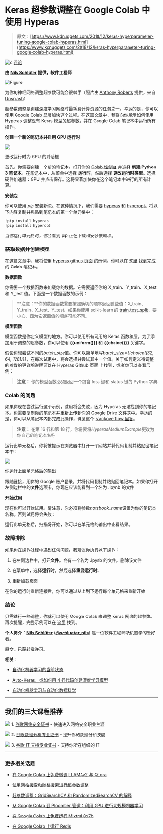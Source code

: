 # Keras 超参数调整在 Google Colab 中使用 Hyperas

> 原文：[https://www.kdnuggets.com/2018/12/keras-hyperparameter-tuning-google-colab-hyperas.html](https://www.kdnuggets.com/2018/12/keras-hyperparameter-tuning-google-colab-hyperas.html)

![c](../Images/3d9c022da2d331bb56691a9617b91b90.png) [评论](#comments)

**由 [Nils Schlüter](https://www.nilsschlueter.de/) 提供，软件工程师**

![Figure](../Images/74dd91f3826239a8e41b79238d097c74.png)

为你的神经网络调整超参数可能会很棘手（照片由 [Anthony Roberts](https://unsplash.com/@aroberts1228) 提供，来自 [Unsplash](https://unsplash.com/)）

超参数调整是创建深度学习网络时最耗费计算资源的任务之一。幸运的是，你可以使用 Google Colab 显著加快这个过程。在这篇文章中，我将向你展示如何使用 Hyperas 调整现有 Keras 模型的超参数，并在 Google Colab 笔记本中运行所有操作。

**创建一个新的笔记本并启用 GPU 运行时**

![](../Images/0c1e8c2d44298030433f11f92ebf900a.png)

更改运行时为 GPU 的对话框

首先，你需要创建一个新的笔记本。打开你的 [Colab 控制台](https://colab.research.google.com/) 并选择 **新建 Python 3 笔记本**。在笔记本中，从菜单中选择 **运行时**，然后选择 **更改运行时类型**。选择硬件加速器：GPU 并点击保存。这将显著加快你在这个笔记本中进行的所有计算。

**安装包**

你可以使用 *pip* 安装新包。在这种情况下，我们需要 [hyperas](https://github.com/maxpumperla/hyperas) 和 [hyperopt](https://github.com/hyperopt/hyperopt)。将以下内容复制并粘贴到笔记本的第一个单元格中：

```py
!pip install hyperas
!pip install hyperopt
```

当你运行单元格时，你会看到 pip 正在下载和安装依赖项。

### **获取数据并创建模型**

在这篇文章中，我将使用 [hyperas github 页面](https://github.com/maxpumperla/hyperas) 的示例。你可以在 [这里](https://colab.research.google.com/drive/184Tas98M-pPQanCfTbOHRBRUeE9dtdM9#scrollTo=rdo3mScvBHF4) 找到完成的 Colab 笔记本。

****数据函数****

你需要一个数据函数来加载你的数据。它需要返回你的 X_train、Y_train、X_test 和 Y_test 值。下面是一个数据函数的示例：

> **注意：**你的数据函数需要按照确切的顺序返回这些值：X_train、Y_train、X_test、Y_test。如果你使用 scikit-learn 的 [train_test_split](https://scikit-learn.org/stable/modules/generated/sklearn.model_selection.train_test_split.html)，要小心，因为它返回值的顺序可能不同。

****模型函数****

模型函数是你定义模型的地方。你可以使用所有可用的 Keras 函数和层。为了添加用于调整的超参数，你可以使用 **{{uniform()}}** 和 **{{choice()}}** 关键字。

假设你想尝试不同的*batch_size*值。你可以简单地写*batch_size={{choice([32, 64, 128])}}*，在每次试用中，将会选择并尝试其中一个值。关于如何定义待调整的参数的更详细说明可以在 [Hyperas Github 页面](https://github.com/maxpumperla/hyperas) 上找到，或者你可以查看示例：

> **注意：** 你的模型函数必须返回一个包含 loss 键和 status 键的 Python 字典

### Colab 的问题

如果你现在尝试运行这个示例，试用将会失败，因为 Hyperas 无法找到你的笔记本。你需要复制你的笔记本并重新上传到你的 Google Drive 文件夹中。幸运的是，你可以从笔记本内部完成此操作，详见这个 [stackoverflow 回答](https://stackoverflow.com/questions/49920031/get-the-path-of-the-notebook-on-google-colab)。

> **注意：** 在第 16 行和第 18 行，你需要将*HyperasMediumExample*更改为你自己的笔记本名称

运行此单元格后，你将被提示在浏览器中打开一个网站并将代码复制并粘贴回笔记本中：

![](../Images/a63e8b80c734ae22092fabe6bdbe1844.png)

你运行上面单元格后的输出

跟随链接，用你的 Google 账户登录，并将代码复制并粘贴回笔记本。如果你打开左侧边栏中的**文件**选项卡，你现在应该能看到一个名为 <YourNotebook>.ipynb 的文件

**开始试用**

现在你可以开始试用。请注意，你必须将参数*notebook_name*设置为你的笔记本名称。否则试用将会失败：

运行此单元格后，扫描将开始，你可以在单元格的输出中查看结果。

### **故障排除**

如果你在操作过程中遇到任何问题，我建议你执行以下操作：

1.  在左侧边栏中，打开**文件**。会有一个名为 <YourNotebook>.ipynb 的文件。删除该文件

1.  在菜单中，选择**运行时**，然后选择**重启运行时**。

1.  重新加载页面

在你的运行时重新连接后，你可以通过从上到下运行每个单元格来重新开始

### 结论

只需进行一些调整，你就可以使用 Google Colab 来调整 Keras 网络的超参数。再次提醒，完整示例可以在 [这里](https://colab.research.google.com/drive/184Tas98M-pPQanCfTbOHRBRUeE9dtdM9#scrollTo=rdo3mScvBHF4) 找到。

**个人简介：[Nils Schlüter](https://www.nilsschlueter.de/)** (**[@schlueter_nils](https://twitter.com/schlueter_nils)**) 是一位软件工程师及机器学习爱好者。

[原文](https://towardsdatascience.com/keras-hyperparameter-tuning-in-google-colab-using-hyperas-624fa4bbf673)。已获转载许可。

**相关：**

+   [自动化机器学习的当前状态](/2017/01/current-state-automated-machine-learning.html)

+   [Auto-Keras，或如何用 4 行代码创建深度学习模型](/2018/08/auto-keras-create-deep-learning-model-4-lines-code.html)

+   [自动化机器学习与自动化数据科学](/2018/07/automated-machine-learning-vs-automated-data-science.html)

* * *

## 我们的三大课程推荐

![](../Images/0244c01ba9267c002ef39d4907e0b8fb.png) 1\. [谷歌网络安全证书](https://www.kdnuggets.com/google-cybersecurity) - 快速进入网络安全职业生涯

![](../Images/e225c49c3c91745821c8c0368bf04711.png) 2\. [谷歌数据分析专业证书](https://www.kdnuggets.com/google-data-analytics) - 提升你的数据分析技能

![](../Images/0244c01ba9267c002ef39d4907e0b8fb.png) 3\. [谷歌 IT 支持专业证书](https://www.kdnuggets.com/google-itsupport) - 支持你所在组织的 IT

* * *

### 更多相关话题

+   [在 Google Colab 上免费微调 LLAMAv2 与 QLora](https://www.kdnuggets.com/fine-tuning-llamav2-with-qlora-on-google-colab-for-free)

+   [使用网格搜索和随机搜索进行超参数调整](https://www.kdnuggets.com/2022/10/hyperparameter-tuning-grid-search-random-search-python.html)

+   [超参数调整：GridSearchCV 和 RandomizedSearchCV 的解释](https://www.kdnuggets.com/hyperparameter-tuning-gridsearchcv-and-randomizedsearchcv-explained)

+   [从 Google Colab 到 Ploomber 管道：利用 GPU 进行大规模机器学习](https://www.kdnuggets.com/2022/03/google-colab-ploomber-pipeline-ml-scale-gpus.html)

+   [在 Google Colab 上免费运行 Mixtral 8x7b](https://www.kdnuggets.com/running-mixtral-8x7b-on-google-colab-for-free)

+   [在 Google Colab 上运行 Redis](https://www.kdnuggets.com/2022/01/running-redis-google-colab.html)
